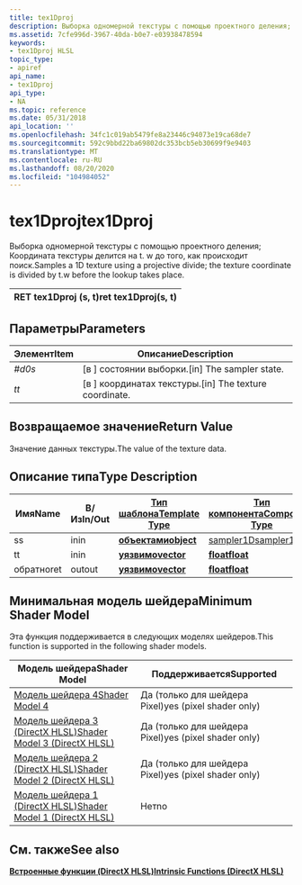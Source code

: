 ```yaml
---
title: tex1Dproj
description: Выборка одномерной текстуры с помощью проектного деления; Координата текстуры делится на t. w до того, как происходит поиск.
ms.assetid: 7cfe996d-3967-40da-b0e7-e03938478594
keywords:
- tex1Dproj HLSL
topic_type:
- apiref
api_name:
- tex1Dproj
api_type:
- NA
ms.topic: reference
ms.date: 05/31/2018
api_location: ''
ms.openlocfilehash: 34fc1c019ab5479fe8a23446c94073e19ca68de7
ms.sourcegitcommit: 592c9bbd22ba69802dc353bcb5eb30699f9e9403
ms.translationtype: MT
ms.contentlocale: ru-RU
ms.lasthandoff: 08/20/2020
ms.locfileid: "104984052"
---
```

# <a name="tex1dproj"></a><span data-ttu-id="7ed3a-104">tex1Dproj</span><span class="sxs-lookup"><span data-stu-id="7ed3a-104">tex1Dproj</span></span>

<span data-ttu-id="7ed3a-105">Выборка одномерной текстуры с помощью проектного деления; Координата текстуры делится на t. w до того, как происходит поиск.</span><span class="sxs-lookup"><span data-stu-id="7ed3a-105">Samples a 1D texture using a projective divide; the texture coordinate is divided by t.w before the lookup takes place.</span></span>



| <span data-ttu-id="7ed3a-106">RET tex1Dproj (s, t)</span><span class="sxs-lookup"><span data-stu-id="7ed3a-106">ret tex1Dproj(s, t)</span></span> |
|---------------------|



 

## <a name="parameters"></a><span data-ttu-id="7ed3a-107">Параметры</span><span class="sxs-lookup"><span data-stu-id="7ed3a-107">Parameters</span></span>



| <span data-ttu-id="7ed3a-108">Элемент</span><span class="sxs-lookup"><span data-stu-id="7ed3a-108">Item</span></span>                                                   | <span data-ttu-id="7ed3a-109">Описание</span><span class="sxs-lookup"><span data-stu-id="7ed3a-109">Description</span></span>                               |
|--------------------------------------------------------|-------------------------------------------|
| <span data-ttu-id="7ed3a-110"><span id="s"></span><span id="S"></span>*#d0*</span><span class="sxs-lookup"><span data-stu-id="7ed3a-110"><span id="s"></span><span id="S"></span>*s*</span></span><br/> | <span data-ttu-id="7ed3a-111">\[в \] состоянии выборки.</span><span class="sxs-lookup"><span data-stu-id="7ed3a-111">\[in\] The sampler state.</span></span><br/>      |
| <span data-ttu-id="7ed3a-112"><span id="t"></span><span id="T"></span>*t*</span><span class="sxs-lookup"><span data-stu-id="7ed3a-112"><span id="t"></span><span id="T"></span>*t*</span></span><br/> | <span data-ttu-id="7ed3a-113">\[в \] координатах текстуры.</span><span class="sxs-lookup"><span data-stu-id="7ed3a-113">\[in\] The texture coordinate.</span></span><br/> |



 

## <a name="return-value"></a><span data-ttu-id="7ed3a-114">Возвращаемое значение</span><span class="sxs-lookup"><span data-stu-id="7ed3a-114">Return Value</span></span>

<span data-ttu-id="7ed3a-115">Значение данных текстуры.</span><span class="sxs-lookup"><span data-stu-id="7ed3a-115">The value of the texture data.</span></span>

## <a name="type-description"></a><span data-ttu-id="7ed3a-116">Описание типа</span><span class="sxs-lookup"><span data-stu-id="7ed3a-116">Type Description</span></span>



| <span data-ttu-id="7ed3a-117">Имя</span><span class="sxs-lookup"><span data-stu-id="7ed3a-117">Name</span></span> | <span data-ttu-id="7ed3a-118">В/Из</span><span class="sxs-lookup"><span data-stu-id="7ed3a-118">In/Out</span></span> | [<span data-ttu-id="7ed3a-119">**Тип шаблона**</span><span class="sxs-lookup"><span data-stu-id="7ed3a-119">**Template Type**</span></span>](dx-graphics-hlsl-intrinsic-functions.md)                       | [<span data-ttu-id="7ed3a-120">**Тип компонента**</span><span class="sxs-lookup"><span data-stu-id="7ed3a-120">**Component Type**</span></span>](dx-graphics-hlsl-intrinsic-functions.md) | <span data-ttu-id="7ed3a-121">Размер</span><span class="sxs-lookup"><span data-stu-id="7ed3a-121">Size</span></span> |
|------|--------|-------------------------------------------------------------------------------------|----------------------------------------------------------------|------|
| <span data-ttu-id="7ed3a-122">s</span><span class="sxs-lookup"><span data-stu-id="7ed3a-122">s</span></span>    | <span data-ttu-id="7ed3a-123">in</span><span class="sxs-lookup"><span data-stu-id="7ed3a-123">in</span></span>     | [<span data-ttu-id="7ed3a-124">**объектами**</span><span class="sxs-lookup"><span data-stu-id="7ed3a-124">**object**</span></span>](dx-graphics-hlsl-intrinsic-functions.md) | [<span data-ttu-id="7ed3a-125">sampler1D</span><span class="sxs-lookup"><span data-stu-id="7ed3a-125">sampler1D</span></span>](dx-graphics-hlsl-sampler.md)                      | <span data-ttu-id="7ed3a-126">1</span><span class="sxs-lookup"><span data-stu-id="7ed3a-126">1</span></span>    |
| <span data-ttu-id="7ed3a-127">t</span><span class="sxs-lookup"><span data-stu-id="7ed3a-127">t</span></span>    | <span data-ttu-id="7ed3a-128">in</span><span class="sxs-lookup"><span data-stu-id="7ed3a-128">in</span></span>     | [<span data-ttu-id="7ed3a-129">**уязвимо**</span><span class="sxs-lookup"><span data-stu-id="7ed3a-129">**vector**</span></span>](dx-graphics-hlsl-intrinsic-functions.md) | [<span data-ttu-id="7ed3a-130">**float**</span><span class="sxs-lookup"><span data-stu-id="7ed3a-130">**float**</span></span>](/windows/desktop/WinProg/windows-data-types)                        | <span data-ttu-id="7ed3a-131">4</span><span class="sxs-lookup"><span data-stu-id="7ed3a-131">4</span></span>    |
| <span data-ttu-id="7ed3a-132">обратно</span><span class="sxs-lookup"><span data-stu-id="7ed3a-132">ret</span></span>  | <span data-ttu-id="7ed3a-133">out</span><span class="sxs-lookup"><span data-stu-id="7ed3a-133">out</span></span>    | [<span data-ttu-id="7ed3a-134">**уязвимо**</span><span class="sxs-lookup"><span data-stu-id="7ed3a-134">**vector**</span></span>](dx-graphics-hlsl-intrinsic-functions.md) | [<span data-ttu-id="7ed3a-135">**float**</span><span class="sxs-lookup"><span data-stu-id="7ed3a-135">**float**</span></span>](/windows/desktop/WinProg/windows-data-types)                        | <span data-ttu-id="7ed3a-136">4</span><span class="sxs-lookup"><span data-stu-id="7ed3a-136">4</span></span>    |



 

## <a name="minimum-shader-model"></a><span data-ttu-id="7ed3a-137">Минимальная модель шейдера</span><span class="sxs-lookup"><span data-stu-id="7ed3a-137">Minimum Shader Model</span></span>

<span data-ttu-id="7ed3a-138">Эта функция поддерживается в следующих моделях шейдеров.</span><span class="sxs-lookup"><span data-stu-id="7ed3a-138">This function is supported in the following shader models.</span></span>



| <span data-ttu-id="7ed3a-139">Модель шейдера</span><span class="sxs-lookup"><span data-stu-id="7ed3a-139">Shader Model</span></span>                                              | <span data-ttu-id="7ed3a-140">Поддерживается</span><span class="sxs-lookup"><span data-stu-id="7ed3a-140">Supported</span></span>               |
|-----------------------------------------------------------|-------------------------|
| [<span data-ttu-id="7ed3a-141">Модель шейдера 4</span><span class="sxs-lookup"><span data-stu-id="7ed3a-141">Shader Model 4</span></span>](dx-graphics-hlsl-sm4.md)                | <span data-ttu-id="7ed3a-142">Да (только для шейдера Pixel)</span><span class="sxs-lookup"><span data-stu-id="7ed3a-142">yes (pixel shader only)</span></span> |
| [<span data-ttu-id="7ed3a-143">Модель шейдера 3 (DirectX HLSL)</span><span class="sxs-lookup"><span data-stu-id="7ed3a-143">Shader Model 3 (DirectX HLSL)</span></span>](dx-graphics-hlsl-sm3.md) | <span data-ttu-id="7ed3a-144">Да (только для шейдера Pixel)</span><span class="sxs-lookup"><span data-stu-id="7ed3a-144">yes (pixel shader only)</span></span> |
| [<span data-ttu-id="7ed3a-145">Модель шейдера 2 (DirectX HLSL)</span><span class="sxs-lookup"><span data-stu-id="7ed3a-145">Shader Model 2 (DirectX HLSL)</span></span>](dx-graphics-hlsl-sm2.md) | <span data-ttu-id="7ed3a-146">Да (только для шейдера Pixel)</span><span class="sxs-lookup"><span data-stu-id="7ed3a-146">yes (pixel shader only)</span></span> |
| [<span data-ttu-id="7ed3a-147">Модель шейдера 1 (DirectX HLSL)</span><span class="sxs-lookup"><span data-stu-id="7ed3a-147">Shader Model 1 (DirectX HLSL)</span></span>](dx-graphics-hlsl-sm1.md) | <span data-ttu-id="7ed3a-148">Нет</span><span class="sxs-lookup"><span data-stu-id="7ed3a-148">no</span></span>                      |



 

## <a name="see-also"></a><span data-ttu-id="7ed3a-149">См. также</span><span class="sxs-lookup"><span data-stu-id="7ed3a-149">See also</span></span>

<dl> <dt>

[<span data-ttu-id="7ed3a-150">**Встроенные функции (DirectX HLSL)**</span><span class="sxs-lookup"><span data-stu-id="7ed3a-150">**Intrinsic Functions (DirectX HLSL)**</span></span>](dx-graphics-hlsl-intrinsic-functions.md)
</dt> </dl>

 

